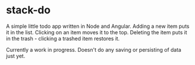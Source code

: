 # stack-do

A simple little todo app written in Node and Angular. Adding a new item puts it in the list. Clicking on an item moves it to the top. Deleting the item puts it in the trash - clicking a trashed item restores it.

Currently a work in progress. Doesn't do any saving or persisting of data just yet.